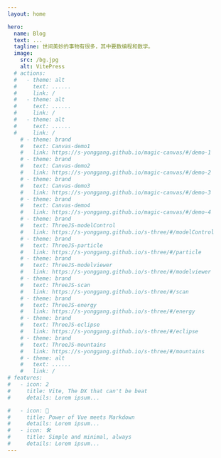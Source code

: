 ```yaml
---
layout: home

hero:
  name: Blog
  text: ...
  tagline: 世间美妙的事物有很多，其中要数编程和数学。
  image:
    src: /bg.jpg
    alt: VitePress
  # actions:
  #   - theme: alt
  #     text: ......
  #     link: /
  #   - theme: alt
  #     text: ......
  #     link: /
  #   - theme: alt
  #     text: ......
  #     link: /
    # - theme: brand
    #   text: Canvas-demo1
    #   link: https://s-yonggang.github.io/magic-canvas/#/demo-1
    # - theme: brand
    #   text: Canvas-demo2
    #   link: https://s-yonggang.github.io/magic-canvas/#/demo-2
    # - theme: brand
    #   text: Canvas-demo3
    #   link: https://s-yonggang.github.io/magic-canvas/#/demo-3
    # - theme: brand
    #   text: Canvas-demo4
    #   link: https://s-yonggang.github.io/magic-canvas/#/demo-4
    # - theme: brand
    #   text: ThreeJS-modelControl
    #   link: https://s-yonggang.github.io/s-three/#/modelControl
    # - theme: brand
    #   text: ThreeJS-particle
    #   link: https://s-yonggang.github.io/s-three/#/particle
    # - theme: brand
    #   text: ThreeJS-modelviewer
    #   link: https://s-yonggang.github.io/s-three/#/modelviewer
    # - theme: brand
    #   text: ThreeJS-scan
    #   link: https://s-yonggang.github.io/s-three/#/scan
    # - theme: brand
    #   text: ThreeJS-energy
    #   link: https://s-yonggang.github.io/s-three/#/energy
    # - theme: brand
    #   text: ThreeJS-eclipse
    #   link: https://s-yonggang.github.io/s-three/#/eclipse
    # - theme: brand
    #   text: ThreeJS-mountains
    #   link: https://s-yonggang.github.io/s-three/#/mountains
    # - theme: alt
    #   text: ......
    #   link: /
# features: 
#   - icon: 2
#     title: Vite, The DX that can't be beat 
#     details: Lorem ipsum... 

#   - icon: 🖖 
#     title: Power of Vue meets Markdown 
#     details: Lorem ipsum... 
#   - icon: 🛠️ 
#     title: Simple and minimal, always 
#     details: Lorem ipsum...
---
```



<card-list :data="[
  {title:'Three.js-demo'},
  {img:'./three-demo1.png',title:'ThreeJs-demo1',link: 'https://s-yonggang.github.io/s-three/#/modelControl'},
  {img:'./three-demo2.png',title:'ThreeJs-demo2',link: 'https://s-yonggang.github.io/s-three/#/modelviewer'},
  {img:'./three-demo3.png',title:'ThreeJs-demo3',link: 'https://s-yonggang.github.io/s-three/#/particle'},
  {img:'./three-demo4.png',title:'ThreeJs-demo4',link: 'https://s-yonggang.github.io/s-three/#/eclipse'},
  {img:'./three-demo5.png',title:'ThreeJs-WebGPU Point',link: 'https://s-yonggang.github.io/s-three/#/gpuPoint'},
  {img:'./three-demo6.png',title:'ThreeJs-customizeShader1',link: 'https://s-yonggang.github.io/s-three/#/customizeShader1'},
]"/>

<card-list :data="[
  {title:'Canvas-demo'},
  {img:'./canvas-demo1.png',title:'Canvas-demo1',link: 'https://s-yonggang.github.io/magic-canvas/#/demo-1'},
  {img:'./canvas-demo2.png',title:'Canvas-demo1',link: 'https://s-yonggang.github.io/magic-canvas/#/demo-2'},
  {img:'./canvas-demo3.png',title:'Canvas-demo2',link: 'https://s-yonggang.github.io/magic-canvas/#/demo-3'},
  {img:'./canvas-demo4.png',title:'Canvas-demo3',link: 'https://s-yonggang.github.io/magic-canvas/#/demo-4'},
]"/>

